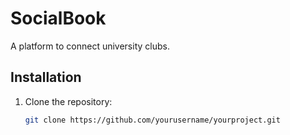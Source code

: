 # SocialBook
A platform to connect university clubs.

## Installation

1. Clone the repository:
   ```bash
   git clone https://github.com/yourusername/yourproject.git
